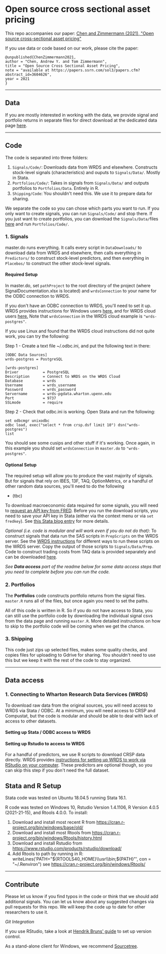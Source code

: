 # Open source cross sectional asset pricing

This repo accompanies our paper:
[Chen and Zimmermann (2021), "Open source cross-sectional asset pricing"](https://papers.ssrn.com/sol3/papers.cfm?abstract_id=3604626)

If you use data or code based on our work, please cite the paper: 

~~~
@unpublished{ChenZimmermann2021,
author = "Chen, Andrew Y. and Tom Zimmermann",
title = "Open Source Cross Sectional Asset Pricing",
note = "available at https://papers.ssrn.com/sol3/papers.cfm?abstract_id=3604626",
year = 2021
}
~~~


----

## Data

If you are mostly interested in working with the data, we provide signal and portfolio returns in separate files for direct download at the dedicated data page [here](https://sites.google.com/site/chenandrewy/open-source-ap).

----

## Code 

The code is separated into three folders:

1. `Signals/Code/`: Downloads data from WRDS and elsewhere.  Constructs stock-level signals (characteristics) and ouputs to `Signals/Data/`.  Mostly in Stata.
2. `Portfolios/Code/`: Takes in signals from `Signals/Data/` and outputs portfolios to `Portfolios/Data`.  Entirely in R.
3. `Shipping/Code`: You shouldn't need this.  We use it to prepare data for sharing.

We separate the code so you can chose which parts you want to run.  If you only want to create signals, you can run `Signals/Code/` and stop there.  If you just want to create portfolios, you can download the `Signals/Data/`files [here](https://sites.google.com/site/chenandrewy/open-source-ap) and run `Portfolios/Code/`.  

### 1. Signals

master.do runs everything.  It calls every script in `DataDownloads/` to download data from WRDS and elsewhere, then calls everything in `Predictors/` to construct stock-level predictors, and then everything in `Placebos/` to construct the other stock-level signals. 

#### Required Setup

In master.do, set `pathProject` to the root directory of the project (where SignalDocumentation.xlsx is located) and `wrdsConnection` to your name for the ODBC connection to WRDS.

If you don't have an ODBC connection to WRDS, you'll need to set it up.  WRDS provides instructions for Windows users [here.](https://wrds-www.wharton.upenn.edu/pages/support/programming-wrds/programming-stata/stata-from-your-computer/) and for WRDS cloud users [here.](https://wrds-www.wharton.upenn.edu/pages/support/programming-wrds/programming-stata/stata-wrds-cloud/)  Note that `wrdsConnection` in the WRDS cloud example is `"wrds-postgres"`.

If you use Linux and found that the WRDS cloud instructions did not quite work, you can try the following:

Step 1 - Create a text file ~/.odbc.ini, and put the following text in there:

    [ODBC Data Sources]
    wrds-postgres = PostgreSQL

    [wrds-postgres]
    Driver           = PostgreSQL
    Description      = Connect to WRDS on the WRDS Cloud
    Database         = wrds
    Username         = wrds_username
    Password         = wrds_password
    Servername       = wrds-pgdata.wharton.upenn.edu
    Port             = 9737
    SSLmode          = require

Step 2 - Check that odbc.ini is working.  Open Stata and run the following:

    set odbcmgr unixodbc
    odbc load, exec("select * from crsp.dsf limit 10") dsn("wrds-postgres")
    list

You should see some cusips and other stuff if it's working.  Once again, in this example you should set `wrdsConnection` in `master.do` to `"wrds-postgres"`.

#### Optional Setup

The required setup will allow you to produce the vast majority of signals.  But for signals that rely on IBES, 13F, TAQ, OptionMetrics, or a handful of other random data sources, you'll need to do the following

* (tbc)

To download macroeconomic data required for some signals, you will need to [request an API key from FRED](https://research.stlouisfed.org/docs/api/api_key.html). Before you run the download scripts, you need to save your API key in Stata (either via the context menu or via `set fredkey`).  See [this Stata blog entry](
https://blog.stata.com/2017/08/08/importing-data-with-import-fred/) for more details.

*Optional (i.e. code is modular and will work even if you do not do that)*: To construct signals that data run the SAS scripts in `PrepScripts` on the WRDS server. See the [WRDS instructions](https://wrds-www.wharton.upenn.edu/pages/support/programming-wrds/programming-sas/) for different ways to run these scripts on the WRDS server. Copy the output of those scripts to `Signals/Data/Prep`. Code to construct trading costs from TAQ data is provided separately and can be downloaded [here](https://drive.google.com/open?id=1W256-g-RxqOZBjNtkSJuuWXUqHZEYHsM).

*See **Data access** part of the readme below for some data access steps that you need to complete before you can run the code.*


### 2. Portfolios

The **Portfolios** code constructs portfolio returns from the signal files. `master.R` runs all of the files, but once again you need to set the paths.

All of this code is written in R.  So if you do not have access to Stata, you can still use the portfolio code by downloading the individual signal csvs from the data page and running `master.R`.  More detailed instructions on how to skip to the portfolio code will be coming when we get the chance.

### 3. Shipping

This code just zips up selected files, makes some quality checks, and copies files for uploading to Gdrive for sharing.  You shouldn't need to use this but we keep it with the rest of the code to stay organized.

---- 
## Data access

### 1. Connecting to Wharton Research Data Services (WRDS)

To download raw data from the original sources, you will need access to WRDS via Stata / ODBC. At a minimum, you will need access to CRSP and Compustat, but the code is modular and should be able to deal with lack of access to other datasets.

#### Setting up Stata / ODBC access to WRDS



#### Setting up Rstudio to access to WRDS

For a handful of predictors, we use R scripts to download CRSP data directly. WRDS provides [instructions for setting up WRDS to work via RStudio on your computer](https://wrds-www.wharton.upenn.edu/pages/support/programming-wrds/programming-r/r-from-your-computer/).  These predictors are optional though, so you can skip this step if you don't need the full dataset.




## Stata and R Setup

Stata code was tested on Ubuntu 18.04.5 running Stata 16.1.

R code was tested on Windows 10, Rstudio Version 1.4.1106, R Version 4.0.5 (2021-21-15), and Rtools 4.0.0.  To install: 
1. Download and install most recent R from https://cran.r-project.org/bin/windows/base/old/
2. Download and install most Rtools from https://cran.r-project.org/bin/windows/Rtools/history.html
3. Download and install Rstudio from https://www.rstudio.com/products/rstudio/download/
4. Add Rtools to path by running in R: writeLines('PATH="${RTOOLS40_HOME}\\usr\\bin;${PATH}"', con = "~/.Renviron") 
	see	https://cran.r-project.org/bin/windows/Rtools/


----

## Contribute

Please let us know if you find typos in the code or think that we should add additional signals. You can let us know about any suggested changes via pull requests for this repo. We will keep the code up to date for other researchers to use it.

*Git Integration* 

If you use RStudio, take a look at [Hendrik Bruns' guide](https://www.hendrikbruns.tk/post/using-rstudio-and-git-version-control/) to set up version control.

As a stand-alone client for Windows, we recommend [Sourcetree](https://www.sourcetreeapp.com/).
